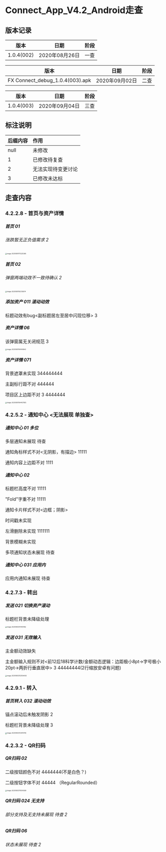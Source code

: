 # Connect_App_V4.2_Android走查



## 版本记录

|    版本    |      日期      | 阶段 |
| :--------: | :------------: | :--: |
| 1.0.4(002) | 2020年08月26日 | 一查 |

|              版本               |      日期      | 阶段 |
| :-----------------------------: | :------------: | :--: |
| FX Connect_debug_1.0.4(003).apk | 2020年09月02日 | 二查 |

|    版本    |      日期      | 阶段 |
| :--------: | :------------: | :--: |
| 1.0.4(003) | 2020年09月04日 | 三查 |



## 标注说明

| 后缀内容 | 作用               |
| :------- | :----------------- |
| null     | 未修改             |
| 1        | 已修改待复查       |
| 2        | 无法实现待变更讨论 |
| 3        | 已修改未达标       |



## 走查内容

### 4.2.2.8 - 首页与资产详情

##### 首页 01

###### 涨跌暂无正负值需求 2

<img src="http://pic.arthurzhou.net/uPic/2020/image-20200901175225368.png" alt="image-20200901175225368" style="zoom: 33%;" />



##### 首页 02

###### 弹窗两端动效不一致待确认 2

<img src="http://pic.arthurzhou.net/uPic/2020/image-20200901182135674.png" alt="image-20200901182135674" style="zoom:33%;" />



##### 添加资产 011 滚动动效

标题动效有bug<副标题居左至居中闪现位移>   3



##### 资产详情 06

该弹窗属无关闭规范  3

<img src="http://pic.arthurzhou.net/uPic/2020/image-20200901184140842.png" alt="image-20200901184140842" style="zoom:33%;" />



##### 资产详情 071

背景遮罩未实现   344444444

主副标行距不对    444444

项目区上边距不对  3   4444444

<img src="http://pic.arthurzhou.net/uPic/2020/image-20200901184457065.png" alt="image-20200901184457065" style="zoom:33%;" />



### 4.2.5.2 - 通知中心 <无法展现 单独查>

##### 通知中心 01 多位

多层通知未展现 待查

通知角标样式不对<无阴影，有描边>    11111

通知内容上边距不对   1111



##### 通知中心 02

标题栏高度不对   11111

"Fold"字重不对   11111

通知卡片样式不对<边框；阴影>  

时间戳未实现

左滑删除未实现   1111111

背景模糊未实现

多项通知状态未展现 待查



##### 通知中心 031 应用内

应用内通知未展现 待查



### 4.2.7.3 - 转出

##### 发送 021 切换资产滚动

标题栏背景未降级处理

<img src="http://pic.arthurzhou.net/uPic/2020/image-20200902101400182.png" alt="image-20200902101400182" style="zoom:33%;" />



##### 发送 031 无效输入

主金额动效缺失

主金额输入规则不对<前12后18科学计数/金额动态逻辑：边距极小8pt→字号极小20pt→两折行垂直居中>   3   44444444(2行缩放安卓有问题)

<img src="http://pic.arthurzhou.net/uPic/2020/image-20200902102054436.png" alt="image-20200902102054436" style="zoom:33%;" />



### 4.2.9.1 - 转入

##### 首页转入 032 滚动动效

锚点滚动后未触发阴影  2

标题栏背景未降级处理  3

<img src="http://pic.arthurzhou.net/uPic/2020/image-20200902103914796.png" alt="image-20200902103914796" style="zoom:33%;" />



### 4.2.3.2 - QR扫码

##### QR扫码 02

二级按钮颜色不对  4444444(不是白色？)

二级按钮字体不对   44444 （RegularRounded）

<img src="http://pic.arthurzhou.net/uPic/2020/image-20200902110504268.png" alt="image-20200902110504268" style="zoom:33%;" />



##### QR扫码 024 无支持

###### 部分支持及无支持未展现 待查 2



##### QR扫码 06

###### 状态未展现 待查 2

